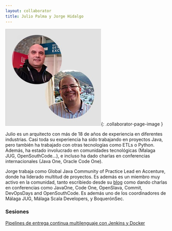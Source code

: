 ```yaml
---
layout: collaborator
title: Julio Palma y Jorge Hidalgo
---
```

![Julio Palma y Jorge Hidalgo](/img/colaboradores/julio-jorge.jpg){: .collaborator-page-image }

Julio es un arquitecto con más de 18 de años de experiencia en diferentes industrias. Casi toda su experiencia ha sido trabajando en proyectos Java, pero también ha trabajado con otras tecnologías como ETLs o Python. Además, ha estado involucrado en comunidades tecnológicas (Malaga JUG, OpenSouthCode...), e incluso ha dado charlas en conferencias internacionales (Java One, Oracle Code One).

Jorge trabaja como Global Java Community of Practice Lead en Accenture, donde ha liderado multitud de proyectos. Es además es un miembro muy activo en la comunidad, tanto escribiedo desde su [blog](http://deors.wordpress.com) como dando charlas en conferencias como JavaOne, Code One, OpenSlava, Commit, DevOpsDays and OpenSouthCode. Es además uno de los coordinadores de Málaga JUG, Málaga Scala Developers, y BoquerónSec.

### Sesiones

[Pipelines de entrega continua multilenguaje con Jenkins y Docker](/2019-04-10-pipelines-jenkins)
